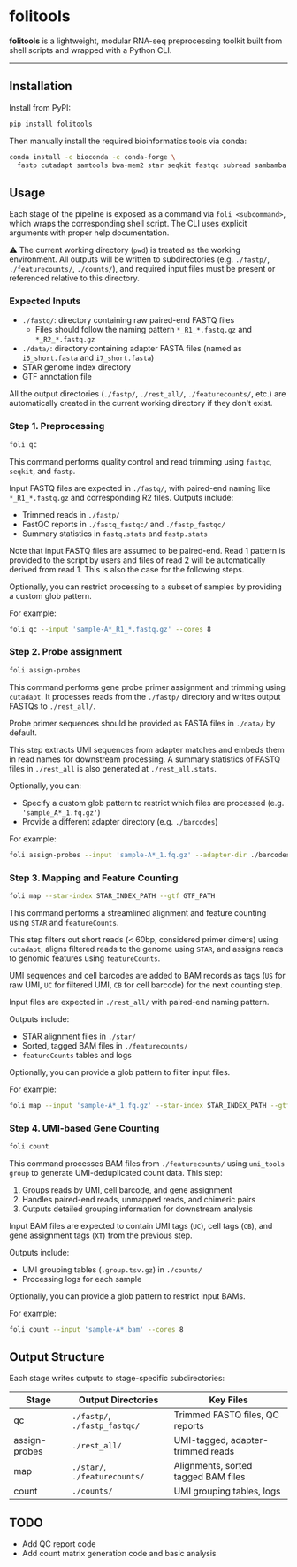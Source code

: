 # folitools

**folitools** is a lightweight, modular RNA-seq preprocessing toolkit built from shell scripts and wrapped with a Python CLI.

---

## Installation

Install from PyPI:

```bash
pip install folitools
```

Then manually install the required bioinformatics tools via conda:

```bash
conda install -c bioconda -c conda-forge \
  fastp cutadapt samtools bwa-mem2 star seqkit fastqc subread sambamba pigz
```

## Usage

Each stage of the pipeline is exposed as a command via `foli <subcommand>`, which wraps the corresponding shell script. The CLI uses explicit arguments with proper help documentation.

⚠️ The current working directory (`pwd`) is treated as the working environment. All outputs will be written to subdirectories (e.g. `./fastp/`, `./featurecounts/`, `./counts/`), and required input files must be present or referenced relative to this directory.

### Expected Inputs

- `./fastq/`: directory containing raw paired-end FASTQ files
  - Files should follow the naming pattern `*_R1_*.fastq.gz` and `*_R2_*.fastq.gz`
- `./data/`: directory containing adapter FASTA files (named as `i5_short.fasta` and `i7_short.fasta`)
- STAR genome index directory
- GTF annotation file

All the output directories (`./fastp/`, `./rest_all/`, `./featurecounts/`, etc.) are automatically created in the current working directory if they don't exist.

### Step 1. Preprocessing

```bash
foli qc
```

This command performs quality control and read trimming using `fastqc`, `seqkit`, and `fastp`.

Input FASTQ files are expected in `./fastq/`, with paired-end naming like `*_R1_*.fastq.gz` and corresponding R2 files.
Outputs include:
- Trimmed reads in `./fastp/`
- FastQC reports in `./fastq_fastqc/` and `./fastp_fastqc/`
- Summary statistics in `fastq.stats` and `fastp.stats`

Note that input FASTQ files are assumed to be paired-end. Read 1 pattern is provided to the script by users and files of read 2 will be automatically derived from read 1. This is also the case for the following steps.

Optionally, you can restrict processing to a subset of samples by providing a custom glob pattern.

For example:
```bash
foli qc --input 'sample-A*_R1_*.fastq.gz' --cores 8
```

### Step 2. Probe assignment

```bash
foli assign-probes
```

This command performs gene probe primer assignment and trimming using `cutadapt`. It processes reads from the `./fastp/` directory and writes output FASTQs to `./rest_all/`.

Probe primer sequences should be provided as FASTA files in `./data/` by default.

This step extracts UMI sequences from adapter matches and embeds them in read names for downstream processing. A summary statistics of FASTQ files in `./rest_all` is also generated at `./rest_all.stats`.

Optionally, you can:
- Specify a custom glob pattern to restrict which files are processed (e.g. `'sample_A*_1.fq.gz'`)
- Provide a different adapter directory (e.g. `./barcodes`)

For example:
```bash
foli assign-probes --input 'sample-A*_1.fq.gz' --adapter-dir ./barcodes --cores 8
```

### Step 3. Mapping and Feature Counting

```bash
foli map --star-index STAR_INDEX_PATH --gtf GTF_PATH
```

This command performs a streamlined alignment and feature counting using `STAR` and `featureCounts`.

This step filters out short reads (< 60bp, considered primer dimers) using `cutadapt`, aligns filtered reads to the genome using `STAR`, and assigns reads to genomic features using `featureCounts`.

UMI sequences and cell barcodes are added to BAM records as tags (`US` for raw UMI, `UC` for filtered UMI, `CB` for cell barcode) for the next counting step.

Input files are expected in `./rest_all/` with paired-end naming pattern.

Outputs include:
- STAR alignment files in `./star/`
- Sorted, tagged BAM files in `./featurecounts/`
- `featureCounts` tables and logs

Optionally, you can provide a glob pattern to filter input files.

For example:
```bash
foli map --input 'sample-A*_1.fq.gz' --star-index STAR_INDEX_PATH --gtf GTF_PATH --cores 8
```

### Step 4. UMI-based Gene Counting

```bash
foli count
```

This command processes BAM files from `./featurecounts/` using `umi_tools group` to generate UMI-deduplicated count data. This step:

1. Groups reads by UMI, cell barcode, and gene assignment
2. Handles paired-end reads, unmapped reads, and chimeric pairs
3. Outputs detailed grouping information for downstream analysis

Input BAM files are expected to contain UMI tags (`UC`), cell tags (`CB`), and gene assignment tags (`XT`) from the previous step.

Outputs include:
- UMI grouping tables (`.group.tsv.gz`) in `./counts/`
- Processing logs for each sample

Optionally, you can provide a glob pattern to restrict input BAMs.

For example:
```bash
foli count --input 'sample-A*.bam' --cores 8
```

## Output Structure

Each stage writes outputs to stage-specific subdirectories:

| Stage         | Output Directories                  | Key Files                           |
|---------------|-------------------------------------|-------------------------------------|
| qc            | `./fastp/`, `./fastp_fastqc/`       | Trimmed FASTQ files, QC reports     |
| assign-probes | `./rest_all/`                       | UMI-tagged, adapter-trimmed reads   |
| map           | `./star/`, `./featurecounts/`       | Alignments, sorted tagged BAM files |
| count         | `./counts/`                         | UMI grouping tables, logs           |

## TODO

- Add QC report code
- Add count matrix generation code and basic analysis